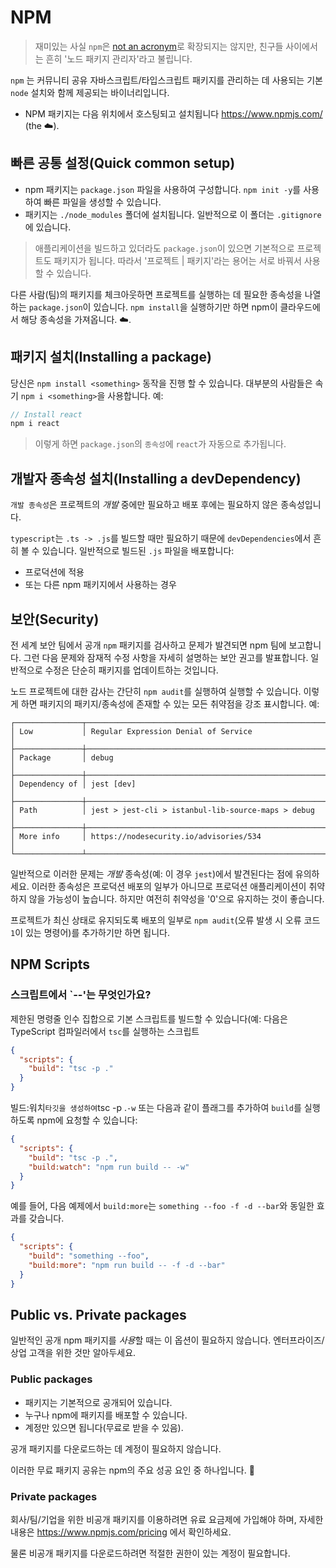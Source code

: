 # NPM 

> 재미있는 사실 `npm`은 [not an acronym](https://twitter.com/npmjs/status/347057301401763840)로 확장되지는 않지만, 친구들 사이에서는 흔히 '노드 패키지 관리자'라고 불립니다.

`npm` 는 커뮤니티 공유 자바스크립트/타입스크립트 패키지를 관리하는 데 사용되는 기본 `node` 설치와 함께 제공되는 바이너리입니다.


* NPM 패키지는 다음 위치에서 호스팅되고 설치됩니다 https://www.npmjs.com/ (the ☁️).

## 빠른 공통 설정(Quick common setup)

* npm 패키지는 `package.json` 파일을 사용하여 구성합니다. `npm init -y`를 사용하여 빠른 파일을 생성할 수 있습니다.
* 패키지는 `./node_modules` 폴더에 설치됩니다. 일반적으로 이 폴더는 `.gitignore`에 있습니다.

> 애플리케이션을 빌드하고 있더라도 `package.json`이 있으면 기본적으로 프로젝트도 패키지가 됩니다. 따라서 '프로젝트 | 패키지'라는 용어는 서로 바꿔서 사용할 수 있습니다.

다른 사람(팀)의 패키지를 체크아웃하면 프로젝트를 실행하는 데 필요한 종속성을 나열하는 `package.json`이 있습니다. `npm install`을 실행하기만 하면 npm이 클라우드에서 해당 종속성을 가져옵니다. ☁️.
 
## 패키지 설치(Installing a package)
당신은 `npm install <something>` 동작을 진행 할 수 있습니다. 대부분의 사람들은 속기 `npm i <something>`을 사용합니다. 예: 

```ts
// Install react
npm i react
```

> 이렇게 하면 `package.json`의 `종속성`에 `react`가 자동으로 추가됩니다.

## 개발자 종속성 설치(Installing a devDependency)
`개발 종속성`은 프로젝트의 *개발* 중에만 필요하고 배포 후에는 필요하지 않은 종속성입니다.  

`typescript`는 `.ts -> .js`를 빌드할 때만 필요하기 때문에 `devDependencies`에서 흔히 볼 수 있습니다. 일반적으로 빌드된 `.js` 파일을 배포합니다:

* 프로덕션에 적용  
* 또는 다른 npm 패키지에서 사용하는 경우

## 보안(Security)
전 세계 보안 팀에서 공개 `npm` 패키지를 검사하고 문제가 발견되면 npm 팀에 보고합니다. 그런 다음 문제와 잠재적 수정 사항을 자세히 설명하는 보안 권고를 발표합니다. 일반적으로 수정은 단순히 패키지를 업데이트하는 것입니다.

노드 프로젝트에 대한 감사는 간단히 `npm audit`를 실행하여 실행할 수 있습니다. 이렇게 하면 패키지의 패키지/종속성에 존재할 수 있는 모든 취약점을 강조 표시합니다. 예:

```
┌───────────────┬──────────────────────────────────────────────────────────────┐
│ Low           │ Regular Expression Denial of Service                         │
├───────────────┼──────────────────────────────────────────────────────────────┤
│ Package       │ debug                                                        │
├───────────────┼──────────────────────────────────────────────────────────────┤
│ Dependency of │ jest [dev]                                                   │
├───────────────┼──────────────────────────────────────────────────────────────┤
│ Path          │ jest > jest-cli > istanbul-lib-source-maps > debug           │
├───────────────┼──────────────────────────────────────────────────────────────┤
│ More info     │ https://nodesecurity.io/advisories/534                       │
└───────────────┴──────────────────────────────────────────────────────────────┘
```

일반적으로 이러한 문제는 *개발* 종속성(예: 이 경우 `jest`)에서 발견된다는 점에 유의하세요. 이러한 종속성은 프로덕션 배포의 일부가 아니므로 프로덕션 애플리케이션이 취약하지 않을 가능성이 높습니다. 하지만 여전히 취약성을 '0'으로 유지하는 것이 좋습니다.

프로젝트가 최신 상태로 유지되도록 배포의 일부로 `npm audit`(오류 발생 시 오류 코드 `1`이 있는 명령어)를 추가하기만 하면 됩니다.

## NPM Scripts 

### 스크립트에서 `--'는 무엇인가요?

제한된 명령줄 인수 집합으로 기본 스크립트를 빌드할 수 있습니다(예: 다음은 TypeScript 컴파일러에서 `tsc`를 실행하는 스크립트 

```json
{
  "scripts": {
    "build": "tsc -p ."
  }
}
```

빌드:워치` 타깃을 생성하여 `tsc -p .`-w` 또는 다음과 같이  플래그를 추가하여 `build`를 실행하도록 npm에 요청할 수 있습니다:

```json
{
  "scripts": {
    "build": "tsc -p .",
    "build:watch": "npm run build -- -w"
  }
}
```
예를 들어, 다음 예제에서 `build:more`는 `something --foo -f -d --bar`와 동일한 효과를 갖습니다.

```json
{
  "scripts": {
    "build": "something --foo",
    "build:more": "npm run build -- -f -d --bar"
  }
}
```

## Public vs. Private packages

일반적인 공개 npm 패키지를 *사용*할 때는 이 옵션이 필요하지 않습니다. 엔터프라이즈/상업 고객을 위한 것만 알아두세요.

### Public packages
* 패키지는 기본적으로 공개되어 있습니다. 
* 누구나 npm에 패키지를 배포할 수 있습니다. 
* 계정만 있으면 됩니다(무료로 받을 수 있음).
 
공개 패키지를 다운로드하는 데 계정이 필요하지 않습니다.

이러한 무료 패키지 공유는 npm의 주요 성공 요인 중 하나입니다. 🌹

### Private packages 

회사/팀/기업을 위한 비공개 패키지를 이용하려면 유료 요금제에 가입해야 하며, 자세한 내용은 https://www.npmjs.com/pricing 에서 확인하세요.

물론 비공개 패키지를 다운로드하려면 적절한 권한이 있는 계정이 필요합니다.
 